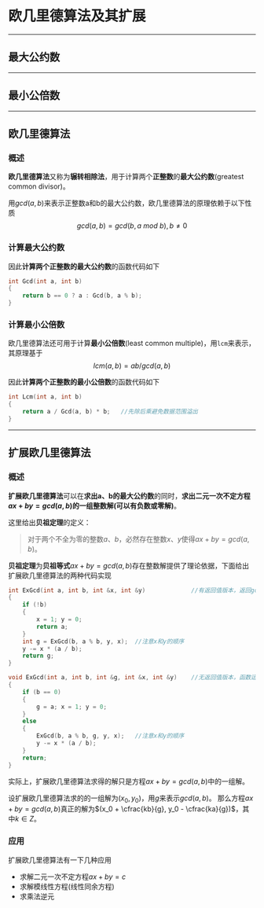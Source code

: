 # 欧几里德算法及其扩展

---

## 最大公约数

---

## 最小公倍数

---

## 欧几里德算法

### 概述

**欧几里德算法**又称为**辗转相除法**，用于计算两个**正整数**的**最大公约数**(greatest common divisor)。

用$gcd(a,b)$来表示正整数a和b的最大公约数，欧几里德算法的原理依赖于以下性质
$$gcd(a,b) = gcd(b,a\ mod\ b), b \neq 0$$

### 计算最大公约数

因此**计算两个正整数的最大公约数**的函数代码如下
```cpp
int Gcd(int a, int b)
{
    return b == 0 ? a : Gcd(b, a % b);
}
```

### 计算最小公倍数

欧几里德算法还可用于计算**最小公倍数**(least common multiple)，用`lcm`来表示，其原理基于
$$lcm(a,b) = ab / gcd(a,b)$$

因此**计算两个正整数的最小公倍数**的函数代码如下
```cpp
int Lcm(int a, int b)
{
    return a / Gcd(a, b) * b;   //先除后乘避免数据范围溢出
}
```

---

## 扩展欧几里德算法

### 概述

**扩展欧几里德算法**可以在**求出a、b的最大公约数**的同时，**求出二元一次不定方程$ax + by = gcd(a,b)$的一组整数解(可以有负数或零解)**。

这里给出**贝祖定理**的定义：

> 对于两个不全为零的整数$a$、$b$，必然存在整数$x$、$y$使得$ax + by = gcd(a,b)$。

**贝祖定理**为**贝祖等式**$ax + by = gcd(a,b)$存在整数解提供了理论依据，下面给出扩展欧几里德算法的两种代码实现
```cpp
int ExGcd(int a, int b, int &x, int &y)             //有返回值版本，返回gcd(a,b)
{
    if (!b)
    {
        x = 1; y = 0;
        return a;
    }
    int g = ExGcd(b, a % b, y, x);  //注意x和y的顺序
    y -= x * (a / b);
    return g;
}

void ExGcd(int a, int b, int &g, int &x, int &y)    //无返回值版本，函数运行完毕后g为gcd(a,b)
{
    if (b == 0)
    {
        g = a; x = 1; y = 0;
    }
    else
    {
        ExGcd(b, a % b, g, y, x);   //注意x和y的顺序
        y -= x * (a / b);
    }
    return;
}
```

实际上，扩展欧几里德算法求得的解只是方程$ax + by = gcd(a,b)$中的一组解。

设扩展欧几里德算法求的的一组解为$(x_0, y_0)$，用$g$来表示$gcd(a,b)$。
那么方程$ax + by = gcd(a,b)$真正的解为$(x_0 + \cfrac{kb}{g}, y_0 - \cfrac{ka}{g})$，其中$k \in Z$。

### 应用

扩展欧几里德算法有一下几种应用

* 求解二元一次不定方程$ax + by = c$
* 求解模线性方程(线性同余方程)
* 求乘法逆元
